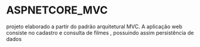 # ASPNETCORE_MVC
projeto elaborado a partir do padrão arquitetural MVC. A aplicação web consiste no cadastro e consulta de filmes , possuindo assim persistência de dados
